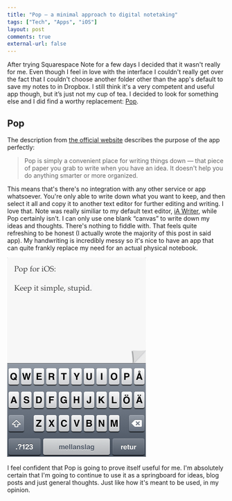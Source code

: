 ```yaml
---
title: "Pop – a minimal approach to digital notetaking"
tags: ["Tech", "Apps", "iOS"]
layout: post
comments: true
external-url: false
---
```


After trying Squarespace Note for a few days I decided that it wasn't really for me. Even though I feel in love with the interface I couldn't really get over the fact that I couldn't choose another folder other than the app's default to save my notes to in Dropbox. I still think it's a very competent and useful app though, but it’s just not my cup of tea. I decided to look for something else and I did find a worthy replacement: [Pop](http://minimaltools.com/ "Minimal Tools - Pop").

## Pop

The description from [the official website](http://minimaltools.com/ "Minimal Tools – Pop") describes the purpose of the app perfectly:

> Pop is simply a convenient place for writing things down — that piece of paper you grab to write when you have an idea. It doesn't help you do anything smarter or more organized.

This means that's there's no integration with any other service or app whatsoever. You're only able to write down what you want to keep, and then select it all and copy it to another text editor for further editing and writing. I love that. Note was really similiar to my default text editor, [iA Writer](http://www.iawriter.com/ "iA Writer"), while Pop certainly isn't. I can only use one blank “canvas” to write down my ideas and thoughts. There's nothing to fiddle with. That feels quite refreshing to be honest (I actually wrote the majority of this post in said app). My handwriting is incredibly messy so it's nice to have an app that can quite frankly replace my need for an actual physical notebook. 

![Pop for iOS (with a swedish keyboard)](/images/blog/2012-11-06-pop-for-ios.png "Pop for iOS (with a swedish keyboard)")

I feel confident that Pop is going to prove itself useful for me. I'm absolutely certain that I'm going to continue to use it as a springboard for ideas, blog posts and just general thoughts. Just like how it's meant to be used, in my opinion.
